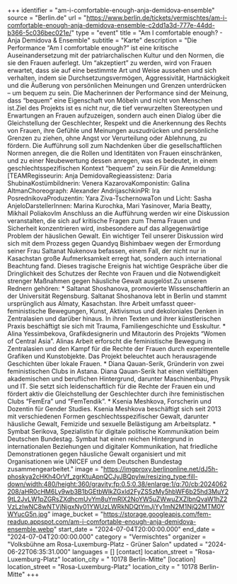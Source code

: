 +++
identifier = "am-i-comfortable-enough-anja-demidova-ensemble"
source = "Berlin.de"
url = "https://www.berlin.de/tickets/vermischtes/am-i-comfortable-enough-anja-demidova-ensemble-c2dd1a3d-777e-44dd-b366-5c036bec021e/"
type = "event"
title = "Am I comfortable enough? - Anja Demidova & Ensemble"
subtitle = "Karte"
description = "Die Performance “Am I comfortable enough?” ist eine kritische Auseinandersetzung mit der patriarchalischen Kultur und den Normen, die sie den Frauen auferlegt. Um “akzeptiert” zu werden, wird von Frauen erwartet, dass sie auf eine bestimmte Art und Weise aussehen und sich verhalten, indem sie Durchsetzungsvermögen, Aggressivität, Hartnäckigkeit und die Äußerung von persönlichen Meinungen und Grenzen unterdrücken – um bequem zu sein. Die Macherinnen der Performance sind der Meinung, dass “bequem” eine Eigenschaft von Möbeln und nicht von Menschen ist.Ziel des Projekts ist es nicht nur, die tief verwurzelten Stereotypen und Erwartungen an Frauen aufzuzeigen, sondern auch einen Dialog über die Gleichstellung der Geschlechter, Respekt und die Anerkennung des Rechts von Frauen, ihre Gefühle und Meinungen auszudrücken und persönliche Grenzen zu ziehen, ohne Angst vor Verurteilung oder Ablehnung, zu fördern. Die Aufführung soll zum Nachdenken über die gesellschaftlichen Normen anregen, die die Rollen und Identitäten von Frauen einschränken, und zu einer Neubewertung dessen anregen, was es bedeutet, in einem geschlechtsspezifischen Kontext “bequem” zu sein.Für die Anmeldung: [TEAMRegisseurin: Anja DemidovaRegieassistenz: Daria ShubinaKostümbildnerin: Venera KazarovaKomponistin: Galina AltmanChoreograph: Alexander AndrijaschkinPR: Ira PosrednikovaProduzentin: Yara Ziva-TschernowaTon und Licht: Sasha AnjeloDarstellerInnen: Marina Kurochka, Mari Yasinover, Maria Beatty, Mikhail PoliakovIm Anschluss an die Aufführung werden wir eine Diskussion veranstalten, die sich auf kritische Fragen zum Thema Frauen und Sicherheit konzentrieren wird, insbesondere auf das allgegenwärtige Problem der häuslichen Gewalt. Ein wichtiger Teil unserer Diskussion wird sich mit dem Prozess gegen Quandyq Bishimbaev wegen der Ermordung seiner Frau Saltanat Nukenova befassen, einem Fall, der nicht nur in Kasachstan große Aufmerksamkeit erregt hat, sondern auch international Beachtung fand. Dieses tragische Ereignis hat wichtige Gespräche über die Dringlichkeit des Schutzes der Rechte von Frauen und die Notwendigkeit strenger Maßnahmen gegen häusliche Gewalt ausgelöst.Zu unseren Rednern gehören: * Saltanat Shoshanova, promovierte Wissenschaftlerin an der Universität Regensburg. Saltanat Shoshanova lebt in Berlin und stammt ursprünglich aus Almaty, Kasachstan. Ihre Arbeit umfasst queer-feministische Bewegungen, Kunst, Aktivismus und dekoloniales Denken in Zentralasien und darüber hinaus. In ihren Texten und ihrer künstlerischen Praxis beschäftigt sie sich mit Trauma, Familiengeschichte und Esskultur. * Alina Yessimbekova, Grafikdesignerin und Mitautorin des Projekts “Women of Central Asia”. Alinas Arbeit erforscht die feministische Bewegung in Zentralasien und den Kampf für die Rechte der Frauen durch experimentelle Grafiken und Kunstobjekte. Das Projekt beleuchtet auch herausragende Geschichten über lokale Frauen. * Diana Qauan-Serik, Gründerin von zwei feministischen Clubs in Astana. Diana Qauan-Serik hat einen vielfältigen akademischen und beruflichen Hintergrund, darunter Maschinenbau, Physik und IT. Sie setzt sich leidenschaftlich für die Rechte der Frauen ein und fördert aktiv die Gleichstellung der Geschlechter durch ihre feministischen Clubs “FemEra” und “FemTendik”. * Ksenia Meshkova, Forscherin und Dozentin für Gender Studies. Ksenia Meshkova beschäftigt sich seit 2013 mit verschiedenen Formen geschlechtsspezifischer Gewalt, darunter häusliche Gewalt, Femizide und sexuelle Belästigung am Arbeitsplatz. * Symbat Serikova, Spezialistin für digitale politische Kommunikation beim Deutschen Bundestag. Symbat hat einen reichen Hintergrund in internationalen Beziehungen und digitaler Kommunikation, hat friedliche Demonstrationen gegen häusliche Gewalt organisiert und mit Organisationen wie UNICEF und dem Deutschen Bundestag zusammengearbeitet."
image = "https://imgproxy.berlinonline.net/dJ5h-phoskya2cHKh4OrVf_zgrKtuApnQCJyJBQpylw/resizing_type:fill-down/width:480/height:360/gravity:fp:0.5:0.38/enlarge:1/q:70/cb:2024062208/aHR0cHM6Ly9wb3B1bGEtbWlkZGxld2FyZS5zMy5hbWF6b25hd3MuY29tL2JvLW1pZGRsZXdhcmUvYm8uYmRlX2NoYW5uZWwuZXZlbnQvaW1hZ2VzLzIwNC8wNTVjNjgxNy01YWUzLWRkNDQtYmJjYy1mN2M1NjQ2MTM0YWYucG5n.jpg"
image_bucket = "https://storage.googleapis.com/fem-readup.appspot.com/am-i-comfortable-enough-anja-demidova-ensemble.webp"
start_date = "2024-07-04T20:00:00.000"
end_date = "2024-07-04T20:00:00.000"
category = "Vermischtes"
organizer = "Volksbühne am Rosa-Luxemburg-Platz - Grüner Salon"
updated = "2024-06-22T06:35:31.000"
languages = []
[contact]
location_street = "Rosa-Luxemburg-Platz"
location_city = " 10178 Berlin-Mitte"
[location]
location_street = "Rosa-Luxemburg-Platz"
location_city = " 10178 Berlin-Mitte"
+++